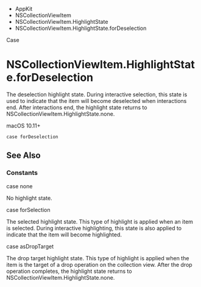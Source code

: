 

- AppKit
- NSCollectionViewItem
- NSCollectionViewItem.HighlightState
-  NSCollectionViewItem.HighlightState.forDeselection 

Case

# NSCollectionViewItem.HighlightState.forDeselection

The deselection highlight state. During interactive selection, this state is used to indicate that the item will become deselected when interactions end. After interactions end, the highlight state returns to NSCollectionViewItem.HighlightState.none.

macOS 10.11+

``` source
case forDeselection
```

## See Also

### Constants

case none

No highlight state.

case forSelection

The selected highlight state. This type of highlight is applied when an item is selected. During interactive highlighting, this state is also applied to indicate that the item will become highlighted.

case asDropTarget

The drop target highlight state. This type of highlight is applied when the item is the target of a drop operation on the collection view. After the drop operation completes, the highlight state returns to NSCollectionViewItem.HighlightState.none.

